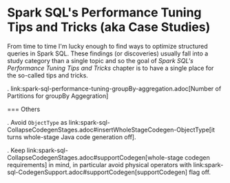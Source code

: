 # Spark SQL's Performance Tuning Tips and Tricks (aka Case Studies)

From time to time I'm lucky enough to find ways to optimize structured queries in Spark SQL. These findings (or discoveries) usually fall into a study category than a single topic and so the goal of *Spark SQL's Performance Tuning Tips and Tricks* chapter is to have a single place for the so-called tips and tricks.

. link:spark-sql-performance-tuning-groupBy-aggregation.adoc[Number of Partitions for groupBy Aggegration]

=== Others

. Avoid `ObjectType` as link:spark-sql-CollapseCodegenStages.adoc#insertWholeStageCodegen-ObjectType[it turns whole-stage Java code generation off].

. Keep link:spark-sql-CollapseCodegenStages.adoc#supportCodegen[whole-stage codegen requirements] in mind, in particular avoid physical operators with link:spark-sql-CodegenSupport.adoc#supportCodegen[supportCodegen] flag off.
